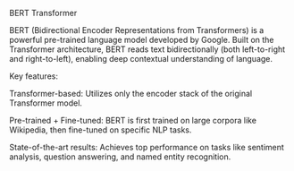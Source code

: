 BERT Transformer 

BERT (Bidirectional Encoder Representations from Transformers) is a powerful pre-trained language model developed by Google. Built on the Transformer architecture, BERT reads text bidirectionally (both left-to-right and right-to-left), enabling deep contextual understanding of language.


Key features:

Transformer-based: Utilizes only the encoder stack of the original Transformer model.

Pre-trained + Fine-tuned: BERT is first trained on large corpora like Wikipedia, then fine-tuned on specific NLP tasks.

State-of-the-art results: Achieves top performance on tasks like sentiment analysis, question answering, and named entity recognition.
